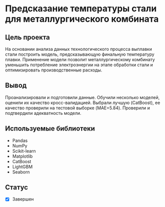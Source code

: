 # Предсказание температуры стали для металлургического комбината

## Цель проекта
На основании анализа данных технологического процесса выплавки стали построить модель, предсказывающую финальную температуру плавки. Применение модели позволит металлургическому комбинату уменьшить потребление электроэнергии на этапе обработки стали и оптимизировать производственные расходы.

## Вывод
Проанализировали и подготовили данные. Обучили несколько моделей, оценили их качество кросс-валидацией. Выбрали лучшую (CatBoost), ее качество проверили на тестовой выборке (MAE=5.84). Проверили и подтвердили адекватность модели.

## Используемые библиотеки
- Pandas
- NumPy
- Scikit-learn
- Matplotlib
- СatBoost
- LightGBM
- Seaborn

## Статус
- [x] Завершен
